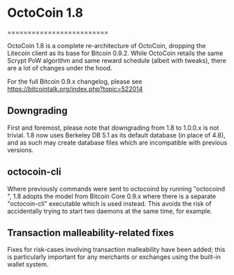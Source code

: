 # OctoCoin 1.8
=========================

OctoCoin 1.8 is a complete re-architecture of OctoCoin, dropping the Litecoin
client as its base for Bitcoin 0.9.2. While OctoCoin retails the same Scrypt PoW 
algorithm and same reward schedule (albeit with tweaks), there are a lot of
changes under the hood.


For the full Bitcoin 0.9.x changelog, please see https://bitcointalk.org/index.php?topic=522014


Downgrading
-----------

First and foremost, please note that downgrading from 1.8 to 1.0.0.x is not trivial.
1.8 now uses Berkeley DB 5.1 as its default database (in place of 4.8), and as
such may create database files which are incompatible with previous versions.

octocoin-cli
------------

Where previously commands were sent to octocoind by running
"octocoind <command>", 1.8 adopts the model from Bitcoin Core 0.9.x where there is
a separate "octocoin-cli" executable which is used instead. This avoids the risk
of accidentally trying to start two daemons at the same time, for example.


Transaction malleability-related fixes
--------------------------------------

Fixes for risk-cases involving transaction malleability have been added; this
is particularly important for any merchants or exchanges using the built-in
wallet system.